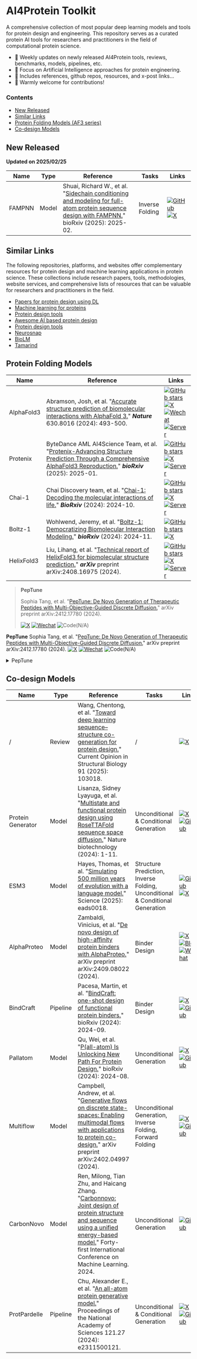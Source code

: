 # AI4Protein Toolkit

A comprehensive collection of most popular deep learning models and tools for protein design and engineering. This repository serves as a curated protein AI tools for researchers and practitioners in the field of computational protein science.

- 🔄 Weekly updates on newly released AI4Protein tools, reviews, benchmarks, models, pipelines, etc.
- 🔬 Focus on Artificial Intelligence approaches for protein engineering.
- 📖 Includes references, github repos, resources, and x-post links...
- 🤝 Warmly welcome for contributions!

### Contents
- [New Released](#new-released)
- [Similar Links](#similar-links)
- [Protein Folding Models (AF3 series)](#protein-folding-models)
- [Co-design Models](#co-design-models)

## New Released
**Updated on 2025/02/25**

| Name | Type | Reference | Tasks | Links |
|------|-----------|-------|-------|-------|
| FAMPNN | Model | Shuai, Richard W., et al. "[Sidechain conditioning and modeling for full-atom protein sequence design with FAMPNN.](https://www.biorxiv.org/content/10.1101/2025.02.13.637498.full.pdf)" bioRxiv (2025): 2025-02. | Inverse Folding| [![GitHub](https://img.shields.io/badge/GitHub-black?logo=github)](https://github.com/richardshuai/fampnn) [![X](https://img.shields.io/badge/post-black?logo=X)](https://x.com/BiologyAIDaily/status/1892929727901597874) |




## Similar Links
The following repositories, platforms, and websites offer complementary resources for protein design and machine learning applications in protein science. These collections include research papers, tools, methodologies, website services, and comprehensive lists of resources that can be valuable for researchers and practitioners in the field.

- [Papers for protein design using DL](https://github.com/Peldom/papers_for_protein_design_using_DL?tab=readme-ov-file)
- [Machine learning for proteins](https://github.com/yangkky/Machine-learning-for-proteins)
- [Protein design tools](https://github.com/hefeda/design_tools/blob/main/README.md)
- [Awesome AI based protein design](https://github.com/opendilab/awesome-AI-based-protein-design)
- [Protein design tools](https://design.adaptyvbio.com/tools)
- [Neurosnap](https://neurosnap.ai/services)
- [BioLM](https://biolm.ai/ui/solutions-catalog/)
- [Tamarind](https://app.tamarind.bio/app)




## Protein Folding Models

| Name | Reference | Links |
|------|-----------|-------|
| AlphaFold3 | Abramson, Josh, et al. "[Accurate structure prediction of biomolecular interactions with AlphaFold 3.](https://www.nature.com/articles/s41586-024-07487-w)" ***Nature*** 630.8016 (2024): 493-500. | [![GitHub stars](https://img.shields.io/github/stars/google-deepmind/alphafold3.svg?style=social&label=Star&maxAge=2592000)](https://github.com/google-deepmind/alphafold3)<br>[![X](https://img.shields.io/badge/post-black?logo=X)](https://x.com/GoogleDeepMind/status/1788223454317097172?lang=en)<br>[![Wechat](https://img.shields.io/badge/Wechat-gray?logo=wechat)](https://mp.weixin.qq.com/s/Th3iqMMTpWOH27X_H3u-Dg)<br>[![Server](https://img.shields.io/badge/Server-blue)](https://golgi.sandbox.google.com/) |
| Protenix | ByteDance AML AI4Science Team, et al. "[Protenix-Advancing Structure Prediction Through a Comprehensive AlphaFold3 Reproduction.](https://www.biorxiv.org/content/10.1101/2025.01.08.631967v1?med=mas)" ***bioRxiv*** (2025): 2025-01. | [![GitHub stars](https://img.shields.io/github/stars/bytedance/Protenix.svg?style=social&label=Star&maxAge=2592000)](https://github.com/bytedance/Protenix)<br>[![X](https://img.shields.io/badge/post-black?logo=X)](https://x.com/ai4s_protenix/status/1892502011876094356)<br>[![Server](https://img.shields.io/badge/Server-blue)](https://protenix-server.com/login) |
| Chai-1 | Chai Discovery team, et al. "[Chai-1: Decoding the molecular interactions of life.](https://www.biorxiv.org/content/10.1101/2024.10.10.615955.abstract)" ***BioRxiv*** (2024): 2024-10. | [![GitHub stars](https://img.shields.io/github/stars/chaidiscovery/chai-lab.svg?style=social&label=Star&maxAge=2592000)](https://github.com/chaidiscovery/chai-lab)<br>[![X](https://img.shields.io/badge/post-black?logo=X)](https://x.com/joshim5/status/1833183091776721106)<br>[![Server](https://img.shields.io/badge/Server-blue)](https://www.chaidiscovery.com/) |
| Boltz-1 | Wohlwend, Jeremy, et al. "[Boltz-1: Democratizing Biomolecular Interaction Modeling.](https://www.biorxiv.org/content/10.1101/2024.11.19.624167v1)" ***bioRxiv*** (2024): 2024-11. | [![GitHub stars](https://img.shields.io/github/stars/jwohlwend/boltz.svg?style=social&label=Star&maxAge=2592000)](https://github.com/jwohlwend/boltz)<br>[![X](https://img.shields.io/badge/post-black?logo=X)](https://x.com/GabriCorso/status/1858180097016250815) |
| HelixFold3 | Liu, Lihang, et al. "[Technical report of HelixFold3 for biomolecular structure prediction.](https://arxiv.org/abs/2408.16975)" ***arXiv*** preprint arXiv:2408.16975 (2024). | [![GitHub stars](https://img.shields.io/github/stars/PaddlePaddle/PaddleHelix.svg?style=social&label=Star&maxAge=2592000)](https://github.com/PaddlePaddle/PaddleHelix)<br>[![X](https://img.shields.io/badge/post-black?logo=X)](https://x.com/iScienceLuvr/status/1830432054179475473)<br>[![Server](https://img.shields.io/badge/Server-blue)](https://paddlehelix.baidu.com/) |





> **PepTune**
> 
> Sophia Tang, et al. "[PepTune: De Novo Generation of Therapeutic Peptides with Multi-Objective-Guided Discrete Diffusion.](https://arxiv.org/abs/2412.17780)" arXiv preprint arXiv:2412.17780 (2024).
> 
> [![X](https://img.shields.io/badge/post-black?logo=X)](https://x.com/BiologyAIDaily/status/1871465772851331525)
> [![Wechat](https://img.shields.io/badge/Wechat-gray?logo=wechat)](https://mp.weixin.qq.com/s/f1AZnBFdcv0soHn4iSVKvw)
> ![Code(N/A)](https://img.shields.io/badge/Code(N%2FA)-salmon)

**PepTune**
Sophia Tang, et al. "[PepTune: De Novo Generation of Therapeutic Peptides with Multi-Objective-Guided Discrete Diffusion.](https://arxiv.org/abs/2412.17780)" arXiv preprint arXiv:2412.17780 (2024).
[![X](https://img.shields.io/badge/post-black?logo=X)](https://x.com/BiologyAIDaily/status/1871465772851331525)
[![Wechat](https://img.shields.io/badge/Wechat-gray?logo=wechat)](https://mp.weixin.qq.com/s/f1AZnBFdcv0soHn4iSVKvw)
![Code(N/A)](https://img.shields.io/badge/Code(N%2FA)-salmon)




<details>
<summary>PepTune</summary>

> **PepTune**
> 
> Sophia Tang, et al. "[PepTune: De Novo Generation of Therapeutic Peptides with Multi-Objective-Guided Discrete Diffusion.](https://arxiv.org/abs/2412.17780)" arXiv preprint arXiv:2412.17780 (2024).
> 
> [![X](https://img.shields.io/badge/post-black?logo=X)](https://x.com/BiologyAIDaily/status/1871465772851331525)
> [![Wechat](https://img.shields.io/badge/Wechat-gray?logo=wechat)](https://mp.weixin.qq.com/s/f1AZnBFdcv0soHn4iSVKvw)
> ![Code(N/A)](https://img.shields.io/badge/Code(N%2FA)-salmon)

</details>





## Co-design Models

| Name          | Type    | Reference                                                                 | Tasks                          | Links                                                                                      |
|---------------|---------|---------------------------------------------------------------------------|--------------------------------|--------------------------------------------------------------------------------------------|
| /             | Review  | Wang, Chentong, et al. "[Toward deep learning sequence–structure co-generation for protein design.](https://www.sciencedirect.com/science/article/abs/pii/S0959440X25000363)" Current Opinion in Structural Biology 91 (2025): 103018. | /                              | [![X](https://img.shields.io/badge/post-black?logo=X)](https://x.com/BiologyAIDaily/status/1841835713144512900) |
| Protein Generator | Model   | Lisanza, Sidney Lyayuga, et al. "[Multistate and functional protein design using RoseTTAFold sequence space diffusion.](https://www.nature.com/articles/s41587-024-02395-w.pdf)" Nature biotechnology (2024): 1-11. | Unconditional & Conditional Generation | [![X](https://img.shields.io/badge/post-black?logo=X)](https://x.com/BiologyAIDaily/status/1839119711126388961) [![GitHub](https://img.shields.io/badge/GitHub-black?logo=github)](https://github.com/RosettaCommons/protein_generator) |
| ESM3         | Model   | Hayes, Thomas, et al. "[Simulating 500 million years of evolution with a language model.](https://www.science.org/doi/abs/10.1126/science.ads0018)" Science (2025): eads0018. | Structure Prediction, Inverse Folding, Unconditional & Conditional Generation | [![GitHub](https://img.shields.io/badge/GitHub-black?logo=github)](https://github.com/evolutionaryscale/esm) [![X](https://img.shields.io/badge/post-black?logo=X)](https://x.com/alexrives/status/1879982334814069017) |
| AlphaProteo   | Model   | Zambaldi, Vinicius, et al. "[De novo design of high-affinity protein binders with AlphaProteo.](https://arxiv.org/abs/2409.08022)" arXiv preprint arXiv:2409.08022 (2024). | Binder Design                  | [![X](https://img.shields.io/badge/post-black?logo=X)](https://x.com/GoogleDeepMind/status/1831710991475777823) [![Blog](https://img.shields.io/badge/Blog-tv_green)](https://deepmind.google/discover/blog/alphaproteo-generates-novel-proteins-for-biology-and-health-research/) [![Wechat](https://img.shields.io/badge/Wechat-gray?logo=wechat)](https://mp.weixin.qq.com/s/2E6ZqURgR7f6loGW-gv1eA) |
| BindCraft     | Pipeline| Pacesa, Martin, et al. "[BindCraft: one-shot design of functional protein binders.](https://www.biorxiv.org/content/10.1101/2024.09.30.615802v1)" bioRxiv (2024): 2024-09. | Binder Design                  | [![X](https://img.shields.io/badge/post-black?logo=X)](https://x.com/MartinPacesa/status/1873845089161928888) [![GitHub](https://img.shields.io/badge/GitHub-black?logo=github)](https://github.com/martinpacesa/BindCraft) |
| Pallatom      | Model   | Qu, Wei, et al. "[P(all-atom) Is Unlocking New Path For Protein Design.](https://www.biorxiv.org/content/10.1101/2024.08.16.608235v3.abstract)" bioRxiv (2024): 2024-08. | Unconditional Generation        | [![X](https://img.shields.io/badge/post-black?logo=X)](https://x.com/BiologyAIDaily/status/1885619116444463502) [![GitHub](https://img.shields.io/badge/GitHub-black?logo=github)](https://github.com/levinthal/Pallatom) |
| Multiflow     | Model   | Campbell, Andrew, et al. "[Generative flows on discrete state-spaces: Enabling multimodal flows with applications to protein co-design.](https://arxiv.org/abs/2402.04997)" arXiv preprint arXiv:2402.04997 (2024). | Unconditional Generation, Inverse Folding, Forward Folding | [![X](https://img.shields.io/badge/post-black?logo=X)](https://x.com/jasonkyuyim/status/1873845089161928888) [![GitHub](https://img.shields.io/badge/GitHub-black?logo=github)](https://github.com/jasonkyuyim/multiflow) |
| CarbonNovo    | Model   | Ren, Milong, Tian Zhu, and Haicang Zhang. "[Carbonnovo: Joint design of protein structure and sequence using a unified energy-based model.](https://openreview.net/forum?id=FSxTEvuFa7&referrer=%5Bthe%20profile%20of%20Milong%20Ren%5D(%2Fprofile%3Fid%3D~Milong_Ren2))" Forty-first International Conference on Machine Learning. 2024. | Unconditional Generation        | [![GitHub](https://img.shields.io/badge/GitHub-black?logo=github)](https://github.com/CarbonMatrixLab/carbonnovo) |
| ProtPardelle   | Pipeline| Chu, Alexander E., et al. "[An all-atom protein generative model.](https://www.pnas.org/doi/pdf/10.1073/pnas.2311500121)" Proceedings of the National Academy of Sciences 121.27 (2024): e2311500121. | Unconditional & Conditional Generation | [![X](https://img.shields.io/badge/post-black?logo=X)](https://x.com/alexechu_/status/1661837436551569408) [![GitHub](https://img.shields.io/badge/GitHub-black?logo=github)](https://github.com/ProteinDesignLab/protpardelle) |



